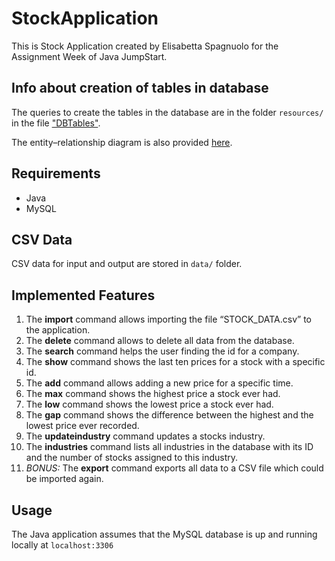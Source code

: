 # StockApplication
This is Stock Application created by Elisabetta Spagnuolo for the Assignment Week of Java JumpStart. 

## Info about creation of tables in database
The queries to create the tables in the database are in the folder `resources/` in the file ["DBTables"](https://github.com/thinkingbetta/StockApplication/blob/main/resources/DBTables).

The entity–relationship diagram is also provided [here](https://github.com/thinkingbetta/StockApplication/blob/main/resources/EER%20diagram.svg).

## Requirements
 - Java
 - MySQL

## CSV Data
CSV data for input and output are stored in `data/` folder.

## Implemented Features
1.	The __import__ command allows importing the file “STOCK_DATA.csv” to the application.
2.	The __delete__ command allows to delete all data from the database.
3.	The __search__ command helps the user finding the id for a company.
4.	The __show__ command shows the last ten prices for a stock with a specific id. 
5.	The __add__ command allows adding a new price for a specific time.
6.	The __max__ command shows the highest price a stock ever had.
7.	The __low__ command shows the lowest price a stock ever had.
8.	The __gap__ command shows the difference between the highest and the lowest price ever recorded.
9.	The __updateindustry__ command updates a stocks industry.
10.	The __industries__ command lists all industries in the database with its ID and the number of stocks assigned to this industry.
11.	_BONUS:_ The __export__ command exports all data to a CSV file which could be imported again.

## Usage

The Java application assumes that the MySQL database is up and running locally at `localhost:3306`
